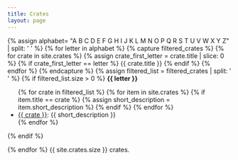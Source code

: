 ```yaml
---
title: Crates
layout: page
---
```

{% assign alphabet= "A B C D E F G H I J K L M N O P Q R S T U V W X Y Z" | split: ' ' %}
{% for letter in alphabet %}
     {% capture filtered_crates %}
         {% for crate in site.crates %}
             {% assign crate_first_letter = crate.title | slice: 0 %}
             {% if crate_first_letter == letter %}
             {{ crate.title }}
             {% endif %}
         {% endfor %}
     {% endcapture %}
    {% assign filtered_list = filtered_crates | split: ' ' %}
    {% if filtered_list.size > 0 %}
<b>{{ letter }}</b>
<ul>
        {% for crate in filtered_list %}
            {% for item in site.crates %}
                {% if item.title == crate %}
                    {% assign short_description = item.short_description %}
                {% endif %}
            {% endfor %}
<li><a href="{{ "crates/" | append: crate | downcase | relative_url }}">{{ crate }}</a>: {{ short_description }}</li>
        {% endfor %}
</ul>
    {% endif %}

{% endfor %}
{{ site.crates.size }} crates.
